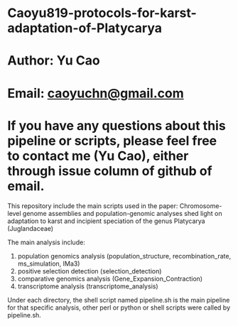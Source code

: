 # Caoyu819-protocols-for-karst-adaptation-of-Platycarya
# Author: Yu Cao
# Email: caoyuchn@gmail.com
# If you have any questions about this pipeline or scripts, please feel free to contact me (Yu Cao), either through issue column of github of email.

This repository include the main scripts used in the paper: Chromosome-level genome assemblies and population-genomic analyses shed light on adaptation to karst and incipient speciation of the genus Platycarya (Juglandaceae)

The main analysis include:
1. population genomics analysis (population_structure, recombination_rate, ms_simulation, IMa3)
2. positive selection detection (selection_detection)
3. comparative genomics analysis (Gene_Expansion_Contraction)
4. transcriptome analysis (transcriptome_analysis)


Under each directory, the shell script named pipeline.sh is the main pipeline for that specific analysis, other perl or python or shell scripts were called by pipeline.sh.
